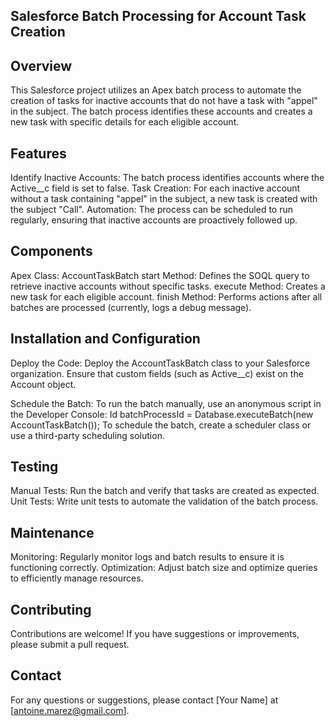 ## Salesforce Batch Processing for Account Task Creation
## Overview
This Salesforce project utilizes an Apex batch process to automate the creation of tasks for inactive accounts that do not have a task with "appel" in the subject. The batch process identifies these accounts and creates a new task with specific details for each eligible account.

## Features
Identify Inactive Accounts: The batch process identifies accounts where the Active__c field is set to false.
Task Creation: For each inactive account without a task containing "appel" in the subject, a new task is created with the subject "Call".
Automation: The process can be scheduled to run regularly, ensuring that inactive accounts are proactively followed up.

## Components
Apex Class: AccountTaskBatch
start Method: Defines the SOQL query to retrieve inactive accounts without specific tasks.
execute Method: Creates a new task for each eligible account.
finish Method: Performs actions after all batches are processed (currently, logs a debug message).

## Installation and Configuration
Deploy the Code:
Deploy the AccountTaskBatch class to your Salesforce organization.
Ensure that custom fields (such as Active__c) exist on the Account object.

Schedule the Batch:
To run the batch manually, use an anonymous script in the Developer Console:
Id batchProcessId = Database.executeBatch(new AccountTaskBatch());
To schedule the batch, create a scheduler class or use a third-party scheduling solution.

## Testing
Manual Tests: Run the batch and verify that tasks are created as expected.
Unit Tests: Write unit tests to automate the validation of the batch process.

## Maintenance
Monitoring: Regularly monitor logs and batch results to ensure it is functioning correctly.
Optimization: Adjust batch size and optimize queries to efficiently manage resources.

## Contributing
Contributions are welcome! If you have suggestions or improvements, please submit a pull request.

## Contact
For any questions or suggestions, please contact [Your Name] at [antoine.marez@gmail.com].